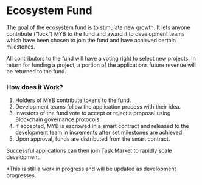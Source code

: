 # Ecosystem Fund

The goal of the ecosystem fund is to stimulate new growth. It lets anyone contribute \(“lock”\) MYB to the fund and award it to development teams which have been chosen to join the fund and have achieved certain milestones.

All contributors to the fund will have a voting right to select new projects. In return for funding a project, a portion of the applications future revenue will be returned to the fund.

### How does it Work?

1. Holders of MYB contribute tokens to the fund.
2. Development teams follow the application process with their idea.
3. Investors of the fund vote to accept or reject a proposal using Blockchain governance protocols.
4. If accepted, MYB is escrowed in a smart contract and released to the development team in increments after set milestones are achieved.
5. Upon approval, funds are distributed from the smart contract.

Successful applications can then join Task.Market to rapidly scale development.

\*This is still a work in progress and will be updated as development progresses.


